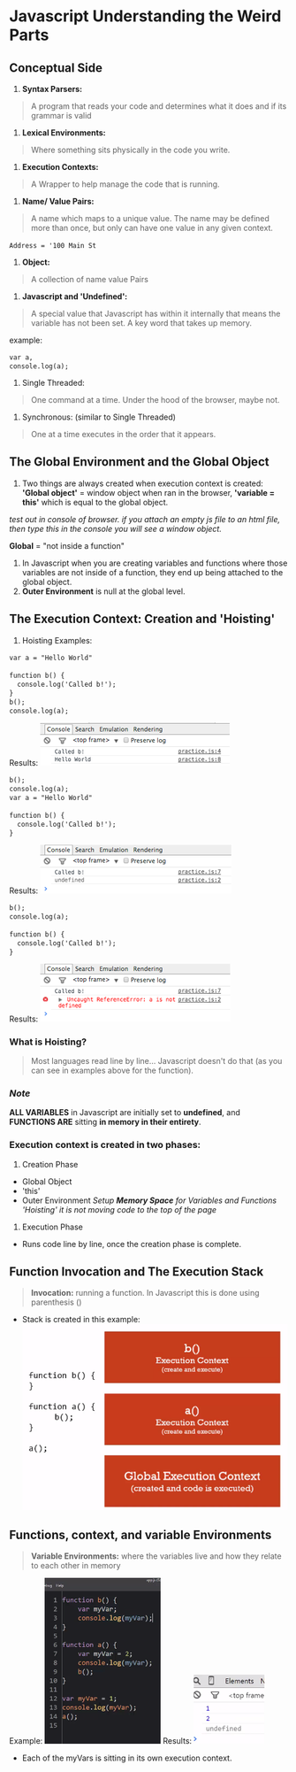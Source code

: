 # Javascript Understanding the Weird Parts

## Conceptual Side
1. **Syntax Parsers:**
> A program that reads your code and determines what it does and if its grammar is valid

1. **Lexical Environments:**
> Where something sits physically in the code you write.

1. **Execution Contexts:**
> A Wrapper to help manage the code that is running.

1. **Name/ Value Pairs:**
> A name which maps to a unique value. The name may be defined more than once, but only can have one value in any given context.

  ``Address = '100 Main St``

1. **Object:**
> A collection of name value Pairs

1. **Javascript and 'Undefined':**
> A special value that Javascript has within it internally that means the variable has not been set. A key word that takes up memory.

  example:

  ```
  var a,
  console.log(a);
  ```

1. Single Threaded:
> One command at a time. Under the hood of the browser, maybe not.

1. Synchronous: (similar to Single Threaded)
> One at a time executes in the order that it appears.

## The Global Environment and the Global Object
1. Two things are always created when execution context is created: **'Global object'** = window object when ran in the browser, **'variable = this'** which is equal to the global object.

*test out in console of browser. if you attach an empty js file to an html file, then type this in the console you will see a window object.*

**Global** = "not inside a function"
1. In Javascript when you are creating variables and functions where those variables are not inside of a function, they end up being attached to the global object.
1. **Outer Environment** is null at the global level.

## The Execution Context: Creation and 'Hoisting'
1. Hoisting Examples:

```
var a = "Hello World"

function b() {
  console.log('Called b!');
}
b();
console.log(a);
```

Results:
![img](images/works_hoisting.png)

```
b();
console.log(a);
var a = "Hello World"

function b() {
  console.log('Called b!');
}
```

Results:
![img](images/undefined_hoisting.png)

```
b();
console.log(a);

function b() {
  console.log('Called b!');
}
```

Results:
![img](images/not_defined_hoisting.png)

### What is Hoisting?
> Most languages read line by line... Javascript doesn't do that (as you can see in examples above for the function).

### *Note*
**ALL VARIABLES** in Javascript are initially set to **undefined**, and **FUNCTIONS ARE** sitting **in memory in their entirety**.

### Execution context is created in two phases:
1. Creation Phase
  - Global Object
  - 'this'
  - Outer Environment
  *Setup **Memory Space** for Variables and Functions 'Hoisting' it is not moving code to the top of the page*
1. Execution Phase
  - Runs code line by line, once the creation phase is complete.

## Function Invocation and The Execution Stack
>**Invocation:** running a function. In Javascript this is done using parenthesis ()

- Stack is created in this example:
![image](images/stack.png)

## Functions, context, and variable Environments
>**Variable Environments:** where the variables live and how they relate to each other in memory

Example:
![img](images/env_ex.png)
Results:
![img](images/environment.png)
- Each of the myVars is sitting in its own execution context.

